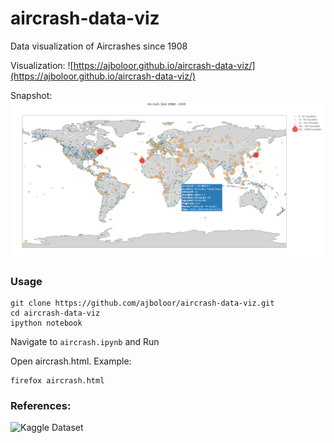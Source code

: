 # aircrash-data-viz
Data visualization of Aircrashes since 1908

Visualization: ![https://ajboloor.github.io/aircrash-data-viz/](https://ajboloor.github.io/aircrash-data-viz/)

Snapshot:
![Snapshot](/img/snapshot.png)

### Usage
```
git clone https://github.com/ajboloor/aircrash-data-viz.git
cd aircrash-data-viz
ipython notebook
```
Navigate to ``aircrash.ipynb`` and Run

Open aircrash.html. Example:
```
firefox aircrash.html
```

### References:
![Kaggle Dataset](https://www.kaggle.com/saurograndi/airplane-crashes-since-1908)

